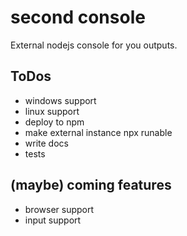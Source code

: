 # second console

External nodejs console for you outputs.

## ToDos

- windows support
- linux support
- deploy to npm
- make external instance npx runable
- write docs
- tests

## (maybe) coming features

- browser support
- input support
